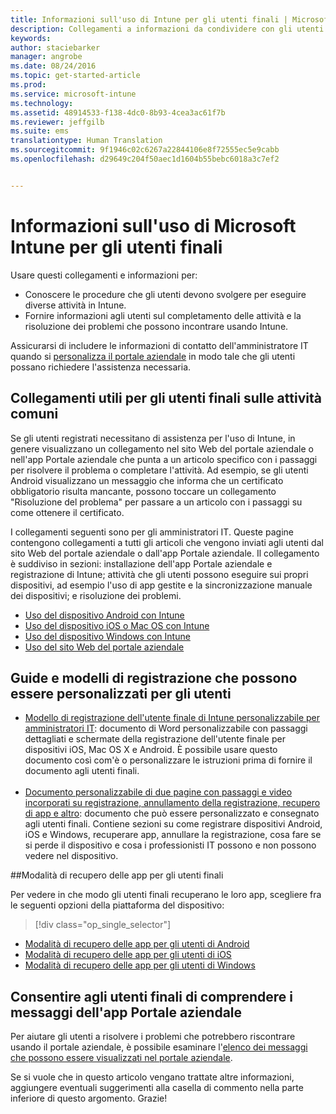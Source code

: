 ```yaml
---
title: Informazioni sull'uso di Intune per gli utenti finali | Microsoft Intune
description: Collegamenti a informazioni da condividere con gli utenti finali
keywords: 
author: staciebarker
manager: angrobe
ms.date: 08/24/2016
ms.topic: get-started-article
ms.prod: 
ms.service: microsoft-intune
ms.technology: 
ms.assetid: 48914533-f138-4dc0-8b93-4cea3ac61f7b
ms.reviewer: jeffgilb
ms.suite: ems
translationtype: Human Translation
ms.sourcegitcommit: 9f1946c02c6267a22844106e8f72555ec5e9cabb
ms.openlocfilehash: d29649c204f50aec1d1604b55bebc6018a3c7ef2


---
```




# Informazioni sull'uso di Microsoft Intune per gli utenti finali

Usare questi collegamenti e informazioni per:

- Conoscere le procedure che gli utenti devono svolgere per eseguire diverse attività in Intune.
- Fornire informazioni agli utenti sul completamento delle attività e la risoluzione dei problemi che possono incontrare usando Intune.

Assicurarsi di includere le informazioni di contatto dell'amministratore IT quando si [personalizza il portale aziendale](/Intune/get-started/start-with-a-paid-subscription-to-microsoft-intune-step-7) in modo tale che gli utenti possano richiedere l'assistenza necessaria.


## Collegamenti utili per gli utenti finali sulle attività comuni

Se gli utenti registrati necessitano di assistenza per l'uso di Intune, in genere visualizzano un collegamento nel sito Web del portale aziendale o nell'app Portale aziendale che punta a un articolo specifico con i passaggi per risolvere il problema o completare l'attività. Ad esempio, se gli utenti Android visualizzano un messaggio che informa che un certificato obbligatorio risulta mancante, possono toccare un collegamento "Risoluzione del problema" per passare a un articolo con i passaggi su come ottenere il certificato. 

I collegamenti seguenti sono per gli amministratori IT. Queste pagine contengono collegamenti a tutti gli articoli che vengono inviati agli utenti dal sito Web del portale aziendale o dall'app Portale aziendale. Il collegamento è suddiviso in sezioni: installazione dell'app Portale aziendale e registrazione di Intune; attività che gli utenti possono eseguire sui propri dispositivi, ad esempio l'uso di app gestite e la sincronizzazione manuale dei dispositivi; e risoluzione dei problemi.

- [Uso del dispositivo Android con Intune](/Intune/EndUser/using-your-android-device-with-intune)
- [Uso del dispositivo iOS o Mac OS con Intune](/Intune/EndUser/using-your-ios-or-mac-os-x-device-with-intune)
- [Uso del dispositivo Windows con Intune](/Intune/EndUser/using-your-windows-device-with-intune)
- [Uso del sito Web del portale aziendale](/Intune/EndUser/using-the-intune-company-portal-website)


## Guide e modelli di registrazione che possono essere personalizzati per gli utenti

- [Modello di registrazione dell'utente finale di Intune personalizzabile per amministratori IT](https://gallery.technet.microsoft.com/End-user-Intune-enrollment-55dfd64a): documento di Word personalizzabile con passaggi dettagliati e schermate della registrazione dell'utente finale per dispositivi iOS, Mac OS X e Android. È possibile usare questo documento così com'è o personalizzare le istruzioni prima di fornire il documento agli utenti finali.</br></br>
- [Documento personalizzabile di due pagine con passaggi e video incorporati su registrazione, annullamento della registrazione, recupero di app e altro](https://gallery.technet.microsoft.com/Intune-End-User-Enrollment-3a0c9b0c#content): documento che può essere personalizzato e consegnato agli utenti finali. Contiene sezioni su come registrare dispositivi Android, iOS e Windows, recuperare app, annullare la registrazione, cosa fare se si perde il dispositivo e cosa i professionisti IT possono e non possono vedere nel dispositivo.

##Modalità di recupero delle app per gli utenti finali

Per vedere in che modo gli utenti finali recuperano le loro app, scegliere fra le seguenti opzioni della piattaforma del dispositivo:

> [!div class="op_single_selector"]
- [Modalità di recupero delle app per gli utenti di Android](how-your-android-users-get-their-apps.md)
- [Modalità di recupero delle app per gli utenti di iOS](how-your-ios-users-get-their-apps.md)
- [Modalità di recupero delle app per gli utenti di Windows](how-your-windows-users-get-their-apps.md)

## Consentire agli utenti finali di comprendere i messaggi dell'app Portale aziendale

Per aiutare gli utenti a risolvere i problemi che potrebbero riscontrare usando il portale aziendale, è possibile esaminare l'[elenco dei messaggi che possono essere visualizzati nel portale aziendale](/Intune/Plan-Design/help-end-users-understand-company-portal-app-messages).

Se si vuole che in questo articolo vengano trattate altre informazioni, aggiungere eventuali suggerimenti alla casella di commento nella parte inferiore di questo argomento. Grazie!



<!--HONumber=Aug16_HO4-->


